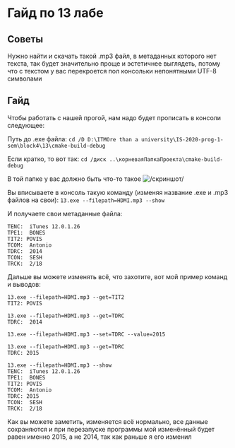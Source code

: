 # Гайд по 13 лабе

## Советы
Нужно найти и скачать такой .mp3 файл, в метаданных которого нет текста, так будет значительно проще и эстетичнее выглядеть, потому что с текстом у вас перекроется пол консольки непонятными UTF-8 символами

## Гайд
Чтобы работать с нашей прогой, нам надо будет прописать в консоли следующее:

Путь до .exe файла:
```cd /D D:\ITMOre than a university\IS-2020-prog-1-sem\block4\13\cmake-build-debug```

Если кратко, то вот так:
```cd /диск ..\корневаяПапкаПроекта\cmake-build-debug```

В той папке у вас должно быть что-то такое
![/скриншот/](https://github.com/1Menemi1/IS-2020-prog-1-sem/blob/main/block4/13/cmake-build-debug/guide-images/13.png)

Вы вписываете в консоль такую команду (изменяя название .exe и .mp3 файлов на свои):
```13.exe --filepath=HDMI.mp3 --show```

И получаете свои метаданные файла:
```
TENC:  iTunes 12.0.1.26
TPE1:  BONES
TIT2: POVIS
TCOM:  Antonio
TDRC:  2014
TCON:  SESH
TRCK:  2/18
```

Дальше вы можете изменять всё, что захотите, вот мой пример команд и выводов:
```
13.exe --filepath=HDMI.mp3 --get=TIT2
TIT2: POVIS
```
```
13.exe --filepath=HDMI.mp3 --get=TDRC
TDRC:  2014
```
```
13.exe --filepath=HDMI.mp3 --set=TDRC --value=2015
```
```
13.exe --filepath=HDMI.mp3 --get=TDRC
TDRC: 2015
```
```
13.exe --filepath=HDMI.mp3 --show
TENC:  iTunes 12.0.1.26
TPE1:  BONES
TIT2: POVIS
TCOM:  Antonio
TDRC: 2015
TCON:  SESH
TRCK:  2/18
```

Как вы можете заметить, изменяется всё нормально, все данные сохраняются и при перезапуске программы мой изменённый будет равен именно 2015, а не 2014, так как раньше я его изменил
